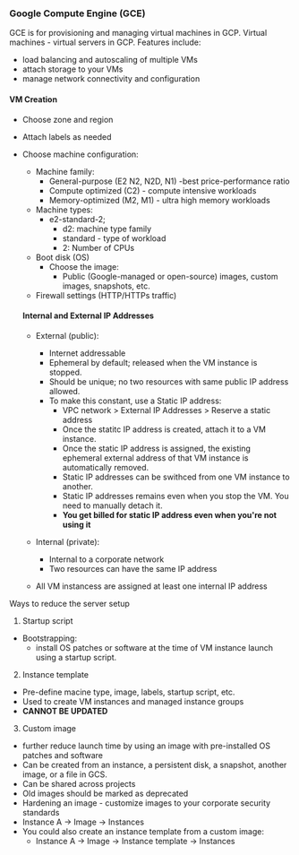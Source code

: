 ### Google Compute Engine (GCE)

GCE is for provisioning and managing virtual machines in GCP.
Virtual machines - virtual servers in GCP.
Features include:
  * load balancing and autoscaling of multiple VMs
  * attach storage to your VMs
  * manage network connectivity and configuration

#### VM Creation

- Choose zone and region
- Attach labels as needed
- Choose machine configuration:
  * Machine family:
    * General-purpose (E2 N2, N2D, N1) -best price-performance ratio
    * Compute optimized (C2) - compute intensive workloads
    * Memory-optimized (M2, M1) - ultra high memory workloads
  * Machine types:
    * e2-standard-2;
      - d2: machine type family
      - standard - type of workload
      - 2: Number of CPUs
  * Boot disk (OS)
    * Choose the image:
      * Public (Google-managed or open-source) images, custom images, snapshots, etc.
  * Firewall settings (HTTP/HTTPs traffic)

  #### Internal and External IP Addresses

  - External (public):
    - Internet addressable
    - Ephemeral by default; released when the VM instance is stopped.
    - Should be unique; no two resources with same public IP address allowed.
    - To make this constant, use a Static IP address:
      - VPC network > External IP Addresses > Reserve a static address
      - Once the statitc IP address is created, attach it to a VM instance.
      - Once the static IP address is assigned, the existing ephemeral external address of that VM instance is automatically removed.
      - Static IP addresses can be swithced from one VM instance to another.
      - Static IP addresses remains even when you stop the VM. You need to manually detach it.
      - <strong> You get billed for static IP address even when you're not using it </strong>

  - Internal (private):
    - Internal to a corporate network
    - Two resources can have the same IP address
  - All VM instancess are assigned at least one internal IP address

Ways to reduce the server setup
1) Startup script
- Bootstrapping:
  - install OS patches or software at the time of VM instance launch using a startup script.
2) Instance template
- Pre-define macine type, image, labels, startup script, etc.
- Used to create VM instances and managed instance groups
- <strong> CANNOT BE UPDATED </strong>
3) Custom image
- further reduce launch time by using an image with pre-installed OS patches and software
- Can be created from an instance, a persistent disk, a snapshot, another image, or a file in GCS.
- Can be shared across projects
- Old images should be marked as deprecated
- Hardening an image - customize images to your corporate security standards
- Instance A -> Image -> Instances
- You could also create an instance template from a custom image:
  - Instance A -> Image -> Instance template -> Instances

